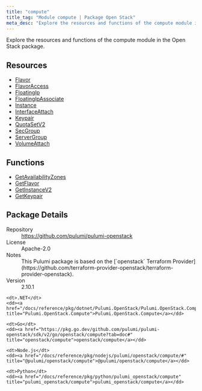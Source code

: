 ```yaml
---
title: "compute"
title_tag: "Module compute | Package Open Stack"
meta_desc: "Explore the resources and functions of the compute module in the Open Stack package."
---
```


<!-- WARNING: this file was generated by Pulumi Docs Generator. -->
<!-- Do not edit by hand unless you're certain you know what you are doing! -->

Explore the resources and functions of the compute module in the Open Stack package.

<h2 id="resources">Resources</h2>
<ul class="api">
    <li><a href="flavor" title="Flavor"><span class="symbol resource"></span>Flavor</a></li>
    <li><a href="flavoraccess" title="FlavorAccess"><span class="symbol resource"></span>FlavorAccess</a></li>
    <li><a href="floatingip" title="FloatingIp"><span class="symbol resource"></span>FloatingIp</a></li>
    <li><a href="floatingipassociate" title="FloatingIpAssociate"><span class="symbol resource"></span>FloatingIpAssociate</a></li>
    <li><a href="instance" title="Instance"><span class="symbol resource"></span>Instance</a></li>
    <li><a href="interfaceattach" title="InterfaceAttach"><span class="symbol resource"></span>InterfaceAttach</a></li>
    <li><a href="keypair" title="Keypair"><span class="symbol resource"></span>Keypair</a></li>
    <li><a href="quotasetv2" title="QuotaSetV2"><span class="symbol resource"></span>QuotaSetV2</a></li>
    <li><a href="secgroup" title="SecGroup"><span class="symbol resource"></span>SecGroup</a></li>
    <li><a href="servergroup" title="ServerGroup"><span class="symbol resource"></span>ServerGroup</a></li>
    <li><a href="volumeattach" title="VolumeAttach"><span class="symbol resource"></span>VolumeAttach</a></li>
</ul>

<h2 id="functions">Functions</h2>
<ul class="api">
    <li><a href="getavailabilityzones" title="GetAvailabilityZones"><span class="symbol function"></span>GetAvailabilityZones</a></li>
    <li><a href="getflavor" title="GetFlavor"><span class="symbol function"></span>GetFlavor</a></li>
    <li><a href="getinstancev2" title="GetInstanceV2"><span class="symbol function"></span>GetInstanceV2</a></li>
    <li><a href="getkeypair" title="GetKeypair"><span class="symbol function"></span>GetKeypair</a></li>
</ul>

<h2 id="package-details">Package Details</h2>
<dl class="package-details">
	<dt>Repository</dt>
	<dd><a href="https://github.com/pulumi/pulumi-openstack">https://github.com/pulumi/pulumi-openstack</a></dd>
	<dt>License</dt>
	<dd>Apache-2.0</dd>
	<dt>Notes</dt>
	<dd>This Pulumi package is based on the [`openstack` Terraform Provider](https://github.com/terraform-provider-openstack/terraform-provider-openstack).</dd>
	<dt>Version</dt>
	<dd>2.10.1</dd>
</dl>



<dl class="tabular">

    <dt>.NET</dt>
    <dd><a href="/docs/reference/pkg/dotnet/Pulumi.OpenStack/Pulumi.OpenStack.Compute.html" title="Pulumi.OpenStack.Compute">Pulumi.OpenStack.Compute</a></dd>

    <dt>Go</dt>
    <dd><a href="https://pkg.go.dev/github.com/pulumi/pulumi-openstack/sdk/v2/go/openstack/compute?tab=doc#" title="openstack/compute">openstack/compute</a></dd>

    <dt>Node.js</dt>
    <dd><a href="/docs/reference/pkg/nodejs/pulumi/openstack/compute/#" title="@pulumi/openstack/compute">@pulumi/openstack/compute</a></dd>

    <dt>Python</dt>
    <dd><a href="/docs/reference/pkg/python/pulumi_openstack/compute" title="pulumi_openstack/compute">pulumi_openstack/compute</a></dd>

</dl>

